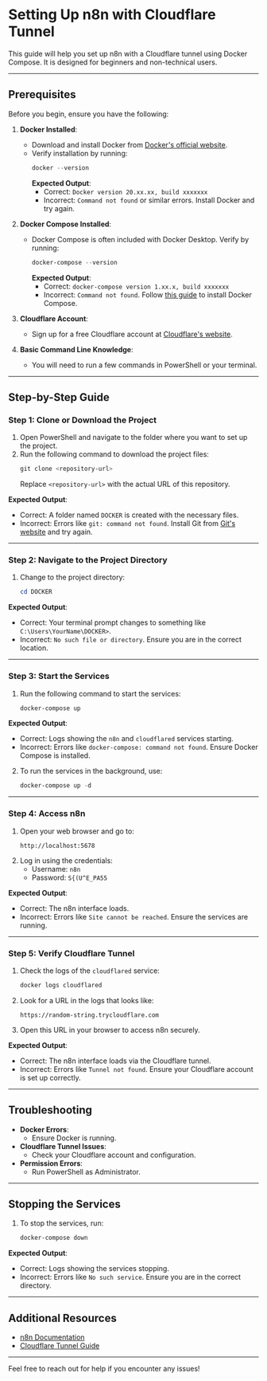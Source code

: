 # Setting Up n8n with Cloudflare Tunnel

This guide will help you set up n8n with a Cloudflare tunnel using Docker Compose. It is designed for beginners and non-technical users.

---

## Prerequisites

Before you begin, ensure you have the following:

1. **Docker Installed**:
   - Download and install Docker from [Docker's official website](https://www.docker.com/).
   - Verify installation by running:
     ```powershell
     docker --version
     ```
     **Expected Output**:
     - Correct: `Docker version 20.xx.xx, build xxxxxxx`
     - Incorrect: `Command not found` or similar errors. Install Docker and try again.

2. **Docker Compose Installed**:
   - Docker Compose is often included with Docker Desktop. Verify by running:
     ```powershell
     docker-compose --version
     ```
     **Expected Output**:
     - Correct: `docker-compose version 1.xx.x, build xxxxxxx`
     - Incorrect: `Command not found`. Follow [this guide](https://docs.docker.com/compose/install/) to install Docker Compose.

3. **Cloudflare Account**:
   - Sign up for a free Cloudflare account at [Cloudflare's website](https://www.cloudflare.com/).

4. **Basic Command Line Knowledge**:
   - You will need to run a few commands in PowerShell or your terminal.

---

## Step-by-Step Guide

### Step 1: Clone or Download the Project

1. Open PowerShell and navigate to the folder where you want to set up the project.
2. Run the following command to download the project files:
   ```powershell
   git clone <repository-url>
   ```
   Replace `<repository-url>` with the actual URL of this repository.

**Expected Output**:
- Correct: A folder named `DOCKER` is created with the necessary files.
- Incorrect: Errors like `git: command not found`. Install Git from [Git's website](https://git-scm.com/) and try again.

---

### Step 2: Navigate to the Project Directory

1. Change to the project directory:
   ```powershell
   cd DOCKER
   ```

**Expected Output**:
- Correct: Your terminal prompt changes to something like `C:\Users\YourName\DOCKER>`.
- Incorrect: `No such file or directory`. Ensure you are in the correct location.

---

### Step 3: Start the Services

1. Run the following command to start the services:
   ```powershell
   docker-compose up
   ```

**Expected Output**:
- Correct: Logs showing the `n8n` and `cloudflared` services starting.
- Incorrect: Errors like `docker-compose: command not found`. Ensure Docker Compose is installed.

2. To run the services in the background, use:
   ```powershell
   docker-compose up -d
   ```

---

### Step 4: Access n8n

1. Open your web browser and go to:
   ```
   http://localhost:5678
   ```
2. Log in using the credentials:
   - Username: `n8n`
   - Password: `S{(U^E_PA55`

**Expected Output**:
- Correct: The n8n interface loads.
- Incorrect: Errors like `Site cannot be reached`. Ensure the services are running.

---

### Step 5: Verify Cloudflare Tunnel

1. Check the logs of the `cloudflared` service:
   ```powershell
   docker logs cloudflared
   ```
2. Look for a URL in the logs that looks like:
   ```
   https://random-string.trycloudflare.com
   ```
3. Open this URL in your browser to access n8n securely.

**Expected Output**:
- Correct: The n8n interface loads via the Cloudflare tunnel.
- Incorrect: Errors like `Tunnel not found`. Ensure your Cloudflare account is set up correctly.

---

## Troubleshooting

- **Docker Errors**:
  - Ensure Docker is running.
- **Cloudflare Tunnel Issues**:
  - Check your Cloudflare account and configuration.
- **Permission Errors**:
  - Run PowerShell as Administrator.

---

## Stopping the Services

1. To stop the services, run:
   ```powershell
   docker-compose down
   ```

**Expected Output**:
- Correct: Logs showing the services stopping.
- Incorrect: Errors like `No such service`. Ensure you are in the correct directory.

---

## Additional Resources

- [n8n Documentation](https://docs.n8n.io/)
- [Cloudflare Tunnel Guide](https://developers.cloudflare.com/cloudflare-one/connections/connect-apps/)

---

Feel free to reach out for help if you encounter any issues!
